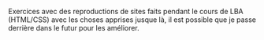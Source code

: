 Exercices avec des reproductions de sites faits pendant le cours de LBA (HTML/CSS) avec les choses apprises jusque là, il est possible que je passe derrière dans le futur pour les améliorer.
